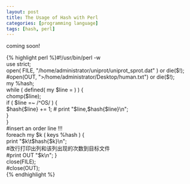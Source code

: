 ```yaml
---
layout: post
title: The Usage of Hash with Perl
categories: [programming language]
tags: [hash, perl]
---
```


coming soon!

{% highlight perl %}#!/usr/bin/perl -w   
use strict;  
open( FILE, "/home/administrator/uniprot/uniprot_sprot.dat" ) or die($!);  
#open(OUT, ">/home/administrator/Desktop/human.txt") or die($!);  
my %hash;  
while ( defined( my $line = <FILE> ) ) {  
	chomp($line);  
	if ( $line =~ /^OS/ ) {  
		$hash{$line} += 1;  
		# print "$line,$hash{$line}\n";  
	}  
}  
#insert an order line !!!  
foreach my $k ( keys %hash ) {  
	print "$k\t$hash{$k}\n";    
	#改行打印出列和该列出现的次数到目标文件  
	#print OUT "$k\n";
}  
close(FILE);  
#close(OUT);  
{% endhighlight %}
